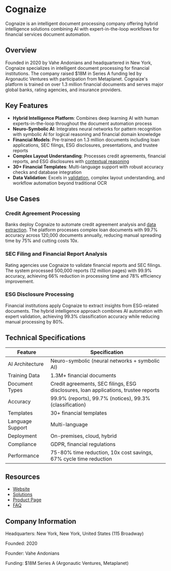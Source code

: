 # Cognaize

Cognaize is an intelligent document processing company offering hybrid intelligence solutions combining AI with expert-in-the-loop workflows for financial services document automation.

## Overview

Founded in 2020 by Vahe Andonians and headquartered in New York, Cognaize specializes in intelligent document processing for financial institutions. The company raised $18M in Series A funding led by Argonautic Ventures with participation from Metaplanet. Cognaize's platform is trained on over 1.3 million financial documents and serves major global banks, rating agencies, and insurance providers.

## Key Features

- **Hybrid Intelligence Platform**: Combines deep learning AI with human experts-in-the-loop throughout the document automation process
- **Neuro-Symbolic AI**: Integrates neural networks for pattern recognition with symbolic AI for logical reasoning and financial domain knowledge
- **Financial Models**: Pre-trained on 1.3 million documents including loan applications, SEC filings, ESG disclosures, presentations, and trustee reports
- **Complex Layout Understanding**: Processes credit agreements, financial reports, and ESG disclosures with [contextual reasoning](../../capabilities/document-understanding/index.md)
- **30+ Financial Templates**: Multi-language support with robust accuracy checks and database integration
- **Data Validation**: Excels in [validation](../../capabilities/quality-and-verification/index.md), complex layout understanding, and workflow automation beyond traditional OCR

## Use Cases

### Credit Agreement Processing
Banks deploy Cognaize to automate credit agreement analysis and [data extraction](../../capabilities/extraction/index.md). The platform processes complex loan documents with 99.7% accuracy across 120,000 documents annually, reducing manual spreading time by 75% and cutting costs 10x.

### SEC Filing and Financial Report Analysis
Rating agencies use Cognaize to validate financial reports and SEC filings. The system processed 500,000 reports (12 million pages) with 99.9% accuracy, achieving 66% reduction in processing time and 78% efficiency improvement.

### ESG Disclosure Processing
Financial institutions apply Cognaize to extract insights from ESG-related documents. The hybrid intelligence approach combines AI automation with expert validation, achieving 99.3% classification accuracy while reducing manual processing by 80%.

## Technical Specifications

| Feature | Specification |
|---------|---------------|
| AI Architecture | Neuro-symbolic (neural networks + symbolic AI) |
| Training Data | 1.3M+ financial documents |
| Document Types | Credit agreements, SEC filings, ESG disclosures, loan applications, trustee reports |
| Accuracy | 99.9% (reports), 99.7% (notices), 99.3% (classification) |
| Templates | 30+ financial templates |
| Language Support | Multi-language |
| Deployment | On-premises, cloud, hybrid |
| Compliance | GDPR, financial regulations |
| Performance | 75-80% time reduction, 10x cost savings, 67% cycle time reduction |

## Resources

- [Website](https://www.cognaize.com/)
- [Solutions](https://www.cognaize.com/solutions)
- [Product Page](https://www.cognaize.com/product)
- [FAQ](https://www.cognaize.com/faq)

## Company Information

Headquarters: New York, New York, United States (115 Broadway)

Founded: 2020

Founder: Vahe Andonians

Funding: $18M Series A (Argonautic Ventures, Metaplanet)
